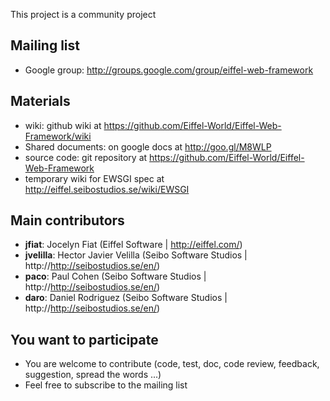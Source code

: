 This project is a community project

## Mailing list ##
- Google group: http://groups.google.com/group/eiffel-web-framework

## Materials ##
- wiki: github wiki at https://github.com/Eiffel-World/Eiffel-Web-Framework/wiki
- Shared documents:  on google docs at http://goo.gl/M8WLP
- source code: git repository at https://github.com/Eiffel-World/Eiffel-Web-Framework
- temporary wiki for EWSGI spec at http://eiffel.seibostudios.se/wiki/EWSGI

## Main contributors ##
- **jfiat**: Jocelyn Fiat (Eiffel Software | http://eiffel.com/)
- **jvelilla**: Hector Javier Velilla (Seibo Software Studios | http://http://seibostudios.se/en/)
- **paco**: Paul Cohen (Seibo Software Studios | http://http://seibostudios.se/en/)
- **daro**: Daniel Rodriguez (Seibo Software Studios | http://http://seibostudios.se/en/)

## You want to participate ##
- You are welcome to contribute (code, test, doc, code review, feedback, suggestion, spread the words ...)
- Feel free to subscribe to the mailing list
